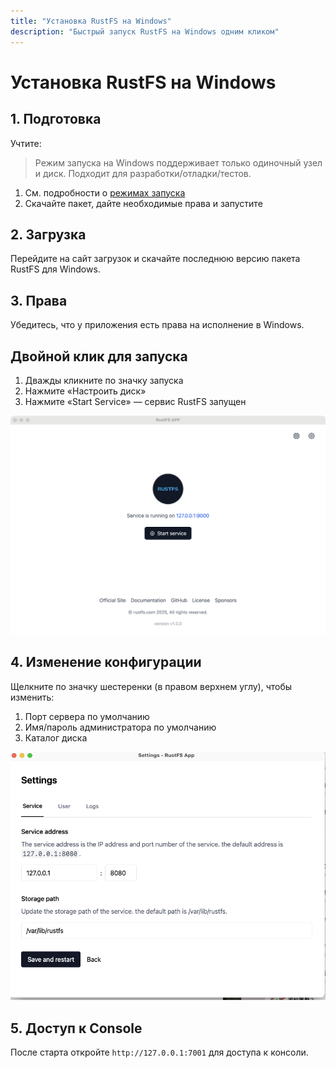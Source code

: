 ```yaml
---
title: "Установка RustFS на Windows"
description: "Быстрый запуск RustFS на Windows одним кликом"
---
```


# Установка RustFS на Windows

## 1. Подготовка

Учтите:

> Режим запуска на Windows поддерживает только одиночный узел и диск. Подходит для разработки/отладки/тестов.

1. См. подробности о [режимах запуска](../mode/)
2. Скачайте пакет, дайте необходимые права и запустите

## 2. Загрузка

Перейдите на сайт загрузок и скачайте последнюю версию пакета RustFS для Windows.

## 3. Права

Убедитесь, что у приложения есть права на исполнение в Windows.

## Двойной клик для запуска

1. Дважды кликните по значку запуска
2. Нажмите «Настроить диск»
3. Нажмите «Start Service» — сервис RustFS запущен

<img src="./images/windows-setup.jpg" alt="Windows запуск" />

## 4. Изменение конфигурации

Щелкните по значку шестеренки (в правом верхнем углу), чтобы изменить:

1. Порт сервера по умолчанию
2. Имя/пароль администратора по умолчанию
3. Каталог диска

<img src="./images/setting.jpg" alt="Настройки RustFS Windows" />

## 5. Доступ к Console

После старта откройте `http://127.0.0.1:7001` для доступа к консоли.

